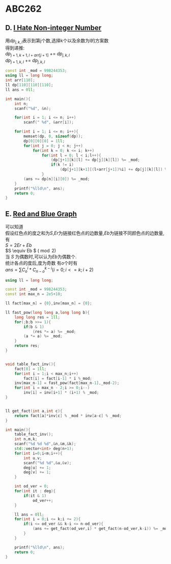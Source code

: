 # ABC262

## D. [I Hate Non-integer Number](https://atcoder.jp/contests/abc262/tasks/abc262_d)

用$dp_{j,k,l}$表示到第j个数,选择k个以及余数为l的方案数  
得到递推:   
$dp_{j+1,k+1,l+arr[j+1]}$  +=  $dp_{j,k,l}$  
$dp_{j+1,k,l}$ += $dp_{j,k,l}$


```cpp
const int _mod = 998244353;
using ll = long long;
int arr[110];
ll dp[110][110][110];
ll ans = 0ll;

int main(){
    int n;
    scanf("%d", &n);

    for(int i = 1; i <= n; i++)
        scanf(" %d", &arr[i]);

    for(int i = 1; i <= n; i++){
        memset(dp, 0, sizeof(dp));
        dp[0][0][0] = 1ll;
        for(int j = 0; j < n; j++)
            for(int k = 0; k <= i; k++)
                for(int l = 0; l < i;l++){
                    (dp[j+1][k][l] += dp[j][k][l]) %= _mod;
                    if(k != i)
                        (dp[j+1][k+1][(l+arr[j+1])%i] += dp[j][k][l]) %= _mod;
                }
        (ans += dp[n][i][0]) %= _mod;
    }
    printf("%lld\n", ans);
    return 0;
}
```

## E. [Red and Blue Graph](https://atcoder.jp/contests/abc262/tasks/abc262_e) 

可以知道  
假设红色点的度之和为$S$,$Er$为链接红色点的边数量,$Eb$为链接不同颜色点的边数量,有  
$S = 2Er + Eb$  
$S \equiv Eb $  $(\bmod 2)$  
当 $S$ 为偶数时,可以认为$Eb$为偶数个.  
统计各点的度后,度为奇数 有$o$个时有  
$ans =  \sum C_o^i * C_{n-o}^{k-i} (i = 0;i <= k;i+2)$     
```cpp
using ll = long long;

const int _mod = 998244353;
const int max_n = 2e5+10;

ll fact[max_n] = {0},inv[max_n] = {0};

ll fast_pow(long long a,long long b){
    long long res = 1ll;
    for(;b;b >>= 1){
        if(b & 1)
            (res *= a) %= _mod;
        (a *= a) %= _mod;
    }
    return res;
}


void table_fact_inv(){
    fact[0] = 1ll;
    for(int i = 1;i < max_n;i++)
        fact[i] = fact[i-1] * i %_mod;
    inv[max_n-1] = fast_pow(fact[max_n-1],_mod-2);
    for(int i = max_n - 2;i >= 0;i--)
        inv[i] = inv[i+1] * (i+1) % _mod;
}


ll get_fact(int a,int c){
    return fact[a]*inv[c] % _mod * inv[a-c] % _mod;
}

int main(){
    table_fact_inv();
    int n,m,k;
    scanf("%d %d %d",&n,&m,&k);
    std::vector<int> deg(n+1);
    for(int i=0;i<m;i++){
        int u,v;
        scanf("%d %d",&u,&v);
        deg[u] += 1;
        deg[v] += 1;
    }

    int od_ver = 0;
    for(int it : deg){
        if(it & 1)
            od_ver++;
    }

    ll ans = 0ll;
    for(int i = 0;i <= k;i += 2){
        if(i <= od_ver && k-i <= n-od_ver){
            (ans += get_fact(od_ver,i) * get_fact(n-od_ver,k-i)) %= _mod;
        }
    }

    printf("%lld\n", ans);
    return 0;
}
```